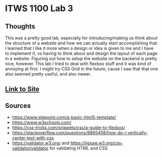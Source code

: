 # ITWS 1100 Lab 3

## Thoughts

This was a pretty good lab, especially for introducing/making us think about the structure of a website and how we can actually start accomplishing that. I learned that I like it more when a design or idea is given to me and I have to implement it, vs having to think about and design the layout of each page in a website. Figuring out how to setup the website on the backend is pretty nice, however. This lab I tried to deal with flexbox stuff and it was kind of annoying at first. I might try CSS Grid in the future, cause I saw that that one also seemed pretty useful, and also newer.

## [Link to Site](https://afsws.rpi.edu/AFS/home/58/haubec2/public_html/iit/)

## Sources

* <https://www.sitepoint.com/a-basic-html5-template/>
* <https://www.w3schools.com/>
* <https://css-tricks.com/snippets/css/a-guide-to-flexbox/>
* <https://stackoverflow.com/questions/8865458/how-do-i-vertically-center-text-with-css>
* <https://validator.w3.org/> and <https://jigsaw.w3.org/css-validator/validator> for validating HTML and CSS
